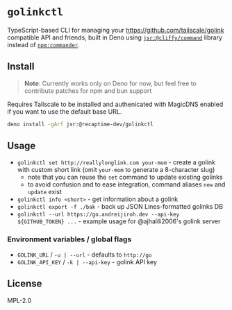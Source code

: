 # `golinkctl`

TypeScript-based CLI for managing your <https://github.com/tailscale/golink> compatible API and
friends, built in Deno using [`jsr:@cliffy/command`](https://jsr.io/@cliffy/command) library
instead of [`npm:commander`](https://npmjs.com/package/commander).

## Install

> **Note**: Currently works only on Deno for now, but feel free to contribute patches
> for npm and bun support

Requires Tailscale to be installed and authenicated with MagicDNS enabled
if you want to use the default base URL.

```bash
deno install -gArf jsr:@recaptime-dev/golinkctl
```

## Usage

* `golinkctl set http://reallylonglink.com your-mom` - create a golink with custom short link
(omit `your-mom` to generate a 8-character slug)
  * note that you can reuse the `set` command to update existing golinks
  * to avoid confusion and to ease integration, command aliases `new` and `update` exist
* `golinkctl info <short>` - get information about a golink
* `golinkctl export -f ./bak` -  back up JSON Lines-formatted golinks DB
* `golinkctl --url https://go.andreijiroh.dev --api-key ${GITHUB_TOKEN} ...` - example usage for @ajhalili2006's golink server

### Environment variables / global flags

* `GOLINK_URL` / `-u | --url` - defaults to `http://go`
* `GOLINK_API_KEY` / `-k | --api-key` - golink API key

## License

MPL-2.0
